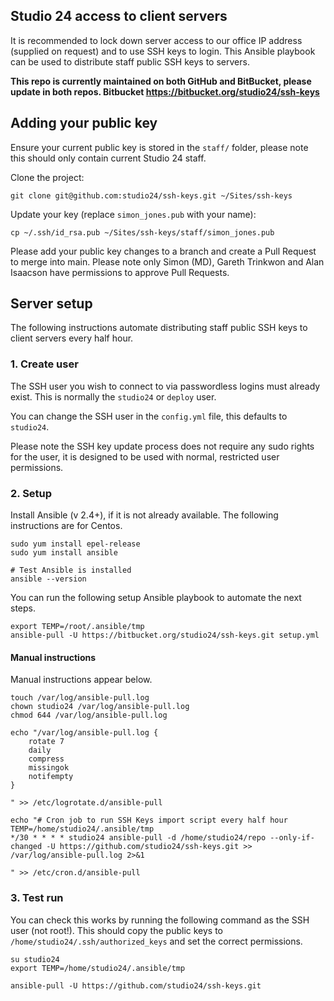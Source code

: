 ## Studio 24 access to client servers

It is recommended to lock down server access to our office IP address (supplied on request) and to use SSH keys to login. This Ansible playbook can be used to distribute staff public SSH keys to servers.  

**This repo is currently maintained on both GitHub and BitBucket, please update in both repos. Bitbucket https://bitbucket.org/studio24/ssh-keys**


## Adding your public key

Ensure your current public key is stored in the `staff/` folder, please note this should only contain current Studio 24 staff.

Clone the project:

```
git clone git@github.com:studio24/ssh-keys.git ~/Sites/ssh-keys
```

Update your key (replace `simon_jones.pub` with your name):

```
cp ~/.ssh/id_rsa.pub ~/Sites/ssh-keys/staff/simon_jones.pub
```

Please add your public key changes to a branch and create a Pull Request to merge into main. Please note only Simon (MD), Gareth Trinkwon and Alan Isaacson have permissions to approve Pull Requests.

## Server setup

The following instructions automate distributing staff public SSH keys to client servers every half hour.

### 1. Create user

The SSH user you wish to connect to via passwordless logins must already exist. This is normally the `studio24` or `deploy` user.

You can change the SSH user in the `config.yml` file, this defaults to `studio24`. 

Please note the SSH key update process does not require any sudo rights for the user, it is designed to be used with normal, restricted user permissions.

### 2. Setup

Install Ansible (v 2.4+), if it is not already available. The following instructions are for Centos.

```
sudo yum install epel-release
sudo yum install ansible

# Test Ansible is installed
ansible --version
```

You can run the following setup Ansible playbook to automate the next steps.

```
export TEMP=/root/.ansible/tmp
ansible-pull -U https://bitbucket.org/studio24/ssh-keys.git setup.yml
```

#### Manual instructions

Manual instructions appear below. 

```
touch /var/log/ansible-pull.log
chown studio24 /var/log/ansible-pull.log
chmod 644 /var/log/ansible-pull.log

echo "/var/log/ansible-pull.log {
    rotate 7
    daily
    compress
    missingok
    notifempty
}
      
" >> /etc/logrotate.d/ansible-pull

echo "# Cron job to run SSH Keys import script every half hour
TEMP=/home/studio24/.ansible/tmp
*/30 * * * * studio24 ansible-pull -d /home/studio24/repo --only-if-changed -U https://github.com/studio24/ssh-keys.git >> /var/log/ansible-pull.log 2>&1

" >> /etc/cron.d/ansible-pull
```

### 3. Test run 

You can check this works by running the following command as the SSH user (not root!). This should copy the public keys to `/home/studio24/.ssh/authorized_keys` and set the correct permissions. 

```
su studio24
export TEMP=/home/studio24/.ansible/tmp

ansible-pull -U https://github.com/studio24/ssh-keys.git
``` 
